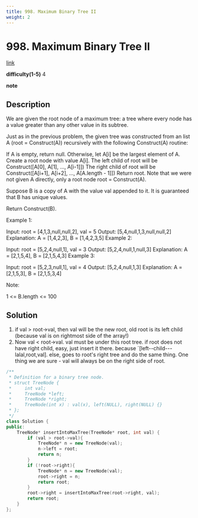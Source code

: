 ```yaml
---
title: 998. Maximum Binary Tree II
weight: 2
---
```

# 998. Maximum Binary Tree II
[link](https://leetcode.com/problems/maximum-binary-tree-ii/)

**difficulty(1-5)**
4

**note**

## Description
We are given the root node of a maximum tree: a tree where every node has a value greater than any other value in its subtree.

Just as in the previous problem, the given tree was constructed from an list A (root = Construct(A)) recursively with the following Construct(A) routine:

If A is empty, return null.
Otherwise, let A[i] be the largest element of A.  Create a root node with value A[i].
The left child of root will be Construct([A[0], A[1], ..., A[i-1]])
The right child of root will be Construct([A[i+1], A[i+2], ..., A[A.length - 1]])
Return root.
Note that we were not given A directly, only a root node root = Construct(A).

Suppose B is a copy of A with the value val appended to it.  It is guaranteed that B has unique values.

Return Construct(B).

 

Example 1:



Input: root = [4,1,3,null,null,2], val = 5
Output: [5,4,null,1,3,null,null,2]
Explanation: A = [1,4,2,3], B = [1,4,2,3,5]
Example 2:


Input: root = [5,2,4,null,1], val = 3
Output: [5,2,4,null,1,null,3]
Explanation: A = [2,1,5,4], B = [2,1,5,4,3]
Example 3:


Input: root = [5,2,3,null,1], val = 4
Output: [5,2,4,null,1,3]
Explanation: A = [2,1,5,3], B = [2,1,5,3,4]
 

Note:

1 <= B.length <= 100

## Solution
1. if val > root->val, then val will be the new root, old root is its left child (because val is on rightmost side of the array!)
2. Now val < root->val. val must be under this root tree. 
   if root does not have right child, easy, just insert it there. because `[left--child---lalal,root,val].
   else, goes to root's right tree and do the same thing. 
   One thing we are sure - val will always be on the right side of root. 
   
```c++
/**
 * Definition for a binary tree node.
 * struct TreeNode {
 *     int val;
 *     TreeNode *left;
 *     TreeNode *right;
 *     TreeNode(int x) : val(x), left(NULL), right(NULL) {}
 * };
 */
class Solution {
public:
    TreeNode* insertIntoMaxTree(TreeNode* root, int val) {
        if (val > root->val){
            TreeNode* n = new TreeNode(val);
            n->left = root;
            return n;
        }
        if (!root->right){
            TreeNode* n = new TreeNode(val);
            root->right = n;
            return root;
        }
        root->right = insertIntoMaxTree(root->right, val);
        return root;
    }
};
```